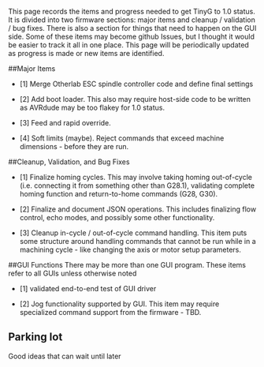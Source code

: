 This page records the items and progress needed to get TinyG to 1.0 status. It is divided into two firmware sections: major items and cleanup / validation / bug fixes. There is also a section for things that need to happen on the GUI side. Some of these items may become github Issues, but I thought it would be easier to track it all in one place. This page will be periodically updated as progress is made or new items are identified.

##Major Items
* [1] Merge Otherlab ESC spindle controller code and define final settings

* [2] Add boot loader. This also may require host-side code to be written as AVRdude may be too flakey for 1.0 status.

* [3] Feed and rapid override.

* [4] Soft limits (maybe). Reject commands that exceed machine dimensions - before they are run.

##Cleanup, Validation, and Bug Fixes

* [1] Finalize homing cycles. This may involve taking homing out-of-cycle (i.e. connecting it from something other than G28.1), validating complete homing function and return-to-home commands (G28, G30). 

* [2] Finalize and document JSON operations. This includes finalizing flow control, echo modes, and possibly some other functionality.

* [3] Cleanup in-cycle / out-of-cycle command handling. This item puts some structure around handling commands that cannot be run while in a machining cycle - like changing the axis or motor setup parameters.  

##GUI Functions
There may be more than one GUI program. These items refer to all GUIs unless otherwise noted
 
* [1] validated end-to-end test of GUI driver

* [2] Jog functionality supported by GUI. This item may require specialized command support from the firmware - TBD.

## Parking lot
Good ideas that can wait until later
